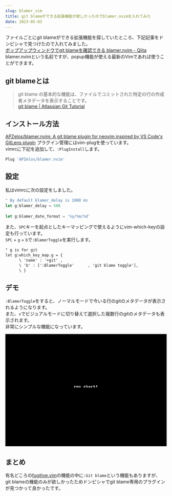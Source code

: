 ```yaml
---
slug: blamer_vim
title: git blameができる拡張機能が欲しかったのでblamer.nvimを入れてみた
date: 2023-05-03
---
```

ファイルごとにgit blameができる拡張機能を探していたところ、下記記事をドンピシャで見つけたので入れてみました。\
[ポップアップウィンドウでgit blameを確認できる blamer.nvim - Qiita](https://qiita.com/Yoika/items/26553e8ad067b9e468e8)
blamer.nvimという名前ですが、popup機能が使える最新のVimであれば使うことができます。  

## git blameとは

> git blame の基本的な機能は、ファイルでコミットされた特定の行の作成者メタデータを表示することです。\
> [git blame | Atlassian Git Tutorial](https://www.atlassian.com/ja/git/tutorials/inspecting-a-repository/git-blame)

## インストール方法

[APZelos/blamer.nvim: A git blame plugin for neovim inspired by VS Code's GitLens plugin](https://github.com/APZelos/blamer.nvim#installation)
プラグイン管理にはvim-plugを使っています。\
vimrcに下記を追加して、`:PlugInstall`します。  

```javascript
Plug 'APZelos/blamer.nvim'
```

## 設定

私はvimrcに次の設定をしました。  

```javascript
" By default blamer_delay is 1000 ms
let g:blamer_delay = 500

let g:blamer_date_format = '%y/%m/%d'
```

また、`SPC`キーを起点としたキーマッピングで使えるようにvim-which-keyの設定も行っています。\
`SPC` + `g` + `b`で`:BlamerToggle`を実行します。  

```
" g is for git
let g:which_key_map.g = {
      \ 'name' : '+git' ,
      \ 'b' : [':BlamerToggle'      , 'git blame toggle'],
      \ }
```

## デモ

`:BlamerToggle`をすると、ノーマルモードで今いる行のgitのメタデータが表示されるようになります。\
また、`v`でビジュアルモードに切り替えて選択した複数行のgitのメタデータも表示されます。\
非常にシンプルな機能になっています。  

![](qkuikv84nx.gif)

## まとめ

有名どころの[fugitive.vim](https://github.com/tpope/vim-fugitive)の機能の中に`:Git blame`という機能もありますが、\
git blameの機能のみが欲しかったためドンピシャでgit blame専用のプラグインが見つかって良かったです。